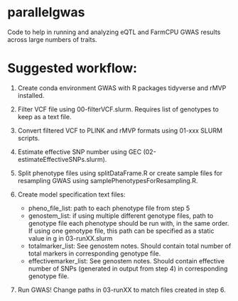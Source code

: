 # parallelgwas
Code to help in running and analyzing eQTL and FarmCPU GWAS results across large numbers of traits.

# Suggested workflow: 
1. Create conda environment GWAS with R packages tidyverse and rMVP installed.
2. Filter VCF file using 00-filterVCF.slurm. Requires list of genotypes to keep as a text file.
3. Convert filtered VCF to PLINK and rMVP formats using 01-xxx SLURM scripts.
4. Estimate effective SNP number using GEC (02-estimateEffectiveSNPs.slurm).
5. Split phenotype files using splitDataFrame.R or create sample files for resampling GWAS using samplePhenotypesForResampling.R.
6. Create model specification text files:
   - pheno_file_list: path to each phenotype file from step 5
   - genostem_list: if using multiple different genotype files, path to genotype file each phenotype should be run with, in the same order. If using one genotype file, this path can be specified as a static value in g in 03-runXX.slurm
   - totalmarker_list: See genostem notes. Should contain total number of total markers in corresponding genotype file.
   - effectivemarker_list: See genostem notes. Should contain effective number of SNPs (generated in output from step 4) in corresponding genotype file.
  

  7. Run GWAS! Change paths in 03-runXX to match files created in step 6.
